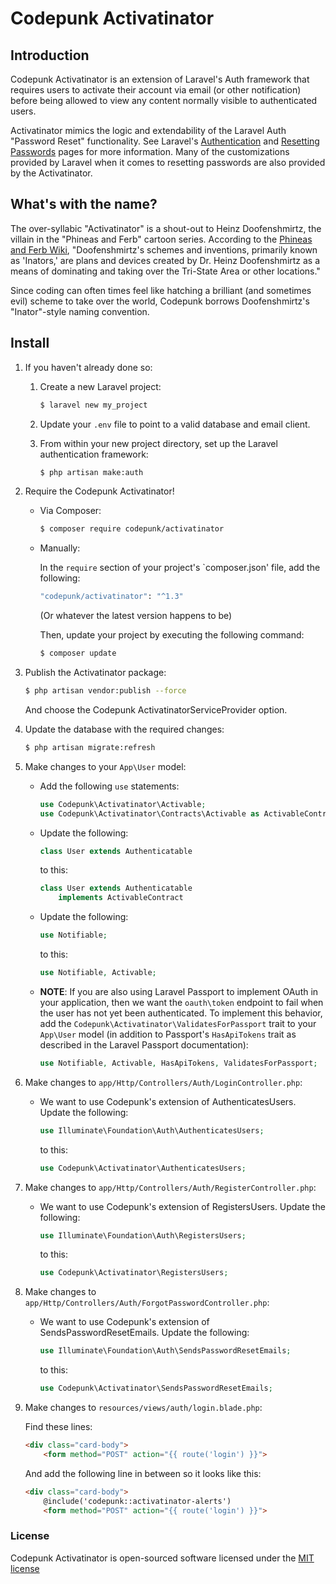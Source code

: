 # Codepunk Activatinator

## Introduction

Codepunk Activatinator is an extension of Laravel's Auth framework that 
requires users to activate their account via email (or other notification) before 
being allowed to view any content normally visible to authenticated users.

Activatinator mimics the logic and extendability of the Laravel Auth "Password Reset"
functionality. See Laravel's [Authentication](https://laravel.com/docs/authentication) 
and [Resetting Passwords](https://laravel.com/docs/passwords) pages for more information.
Many of the customizations provided by Laravel when it comes to resetting passwords 
are also provided by the Activatinator.

## What's with the name?

The over-syllabic "Activatinator" is a shout-out to Heinz Doofenshmirtz, the villain
in the "Phineas and Ferb" cartoon series. According to the 
[Phineas and Ferb Wiki](http://phineasandferb.wikia.com/wiki/List_of_Doofenshmirtz%27s_schemes_and_inventions), 
"Doofenshmirtz's schemes and inventions, primarily known as 'Inators,' are plans and 
devices created by Dr. Heinz Doofenshmirtz as a means of dominating and taking over 
the Tri-State Area or other locations."

Since coding can often times feel like hatching a brilliant (and sometimes evil) 
scheme to take over the world, Codepunk borrows Doofenshmirtz's "Inator"-style naming 
convention.

## Install

1. If you haven't already done so:
   
   1. Create a new Laravel project:

      ```bash
      $ laravel new my_project
      ```

   2. Update your `.env` file to point to a valid database and email client.

   3. From within your new project directory, set up the Laravel authentication framework:

      ```bash
      $ php artisan make:auth
      ``` 

2. Require the Codepunk Activatinator!

   * Via Composer:

     ```bash
     $ composer require codepunk/activatinator
     ```
   
   * Manually:
     
     In the `require` section of your project's `composer.json' file, add the following:
     
     ```bash
     "codepunk/activatinator": "^1.3"
     ```
     
     (Or whatever the latest version happens to be)
     
     Then, update your project by executing the following command:
     
     ```bash
     $ composer update
     ```
     
3. Publish the Activatinator package:
   
   ```bash
   $ php artisan vendor:publish --force
   ```
   
   And choose the Codepunk ActivatinatorServiceProvider option.

4. Update the database with the required changes:
   
   ```bash
   $ php artisan migrate:refresh
   ```
5. Make changes to your `App\User` model:
   
   * Add the following `use` statements:
   
     ```php
     use Codepunk\Activatinator\Activable;
     use Codepunk\Activatinator\Contracts\Activable as ActivableContract;
     ```
   
   * Update the following:
     
     ```php
     class User extends Authenticatable
     ```
     
     to this:
     
     ```php
     class User extends Authenticatable
         implements ActivableContract
     ```
   
   * Update the following:
        
     ```php
     use Notifiable;
     ```
     
     to this:
     
     ```php
     use Notifiable, Activable;
     ```
     
   * **NOTE**: If you are also using Laravel Passport to implement OAuth in your application, then we want the `oauth\token` endpoint to fail when the user has not yet been authenticated. To implement this behavior, add the `Codepunk\Activatinator\ValidatesForPassport` trait to your `App\User` model (in addition to Passport's `HasApiTokens` trait as described in the Laravel Passport documentation):
   
     ```php
     use Notifiable, Activable, HasApiTokens, ValidatesForPassport;
     ```  

6. Make changes to `app/Http/Controllers/Auth/LoginController.php`:
   
   * We want to use Codepunk's extension of AuthenticatesUsers. Update the following:
     
     ```php
     use Illuminate\Foundation\Auth\AuthenticatesUsers;
     ```
     
     to this:
     
     ```php
     use Codepunk\Activatinator\AuthenticatesUsers;
     ```

7. Make changes to `app/Http/Controllers/Auth/RegisterController.php`:
   
   * We want to use Codepunk's extension of RegistersUsers. Update the following:
     
     ```php
     use Illuminate\Foundation\Auth\RegistersUsers;
     ```
     
     to this:
     
     ```php
     use Codepunk\Activatinator\RegistersUsers;
     ```

8. Make changes to `app/Http/Controllers/Auth/ForgotPasswordController.php`:
   
   * We want to use Codepunk's extension of SendsPasswordResetEmails. Update the following:
     
     ```php
     use Illuminate\Foundation\Auth\SendsPasswordResetEmails;
     ```
     
     to this:
     
     ```php
     use Codepunk\Activatinator\SendsPasswordResetEmails;
     ```

9. Make changes to `resources/views/auth/login.blade.php`:
   
   Find these lines:
   
   ```html
   <div class="card-body">
       <form method="POST" action="{{ route('login') }}">
   ```
   
   And add the following line in between so it looks like this:

   ```html
   <div class="card-body">
       @include('codepunk::activatinator-alerts')
       <form method="POST" action="{{ route('login') }}">
   ```

### License

Codepunk Activatinator is open-sourced software licensed under the 
[MIT license](http://opensource.org/licenses/MIT)
